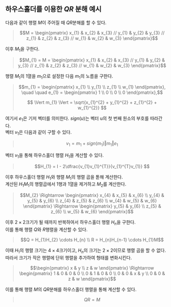 ## **하우스홀더를 이용한 $QR$ 분해 예시**
다음과 같이 행렬 $M$이 주어질 때 $QR$분해를 할 수 있다.
> ```math
> M = 
> \begin{pmatrix}
> x_{1} & x_{2} & x_{3} //
> y_{1} & y_{2} & y_{3} //
> z_{1} & z_{2} & z_{3} //
> w_{1} & w_{2} & w_{3}
> \end{pmatrix}
> ```

이후 $M_{1}$을 구한다.
> ```math
> M_{1} = M = 
> \begin{pmatrix}
> x_{1} & x_{2} & x_{3} //
> y_{1} & y_{2} & y_{3} //
> z_{1} & z_{2} & z_{3} //
> w_{1} & w_{2} & w_{3}
> \end{pmatrix}
> ```

행렬 $M_{1}$의 1열을 $m_{1}$으로 설정한 다음 $m_{1}$의 노름을 구한다.
> ```math
> m_{1} = 
> \begin{pmatrix}
> x_{1} \\ y_{1} \\ z_{1} \\ w_{1}
> \end{pmatrix},
> \quad \quad
> e_{1} = 
> \begin{pmatrix}
> 1 \\ 0 \\ 0 \\ 0
> \end{pmatrix},
> ```
> $$ \Vert m_{1} \Vert = \sqrt{x_{1}^{2} + y_{1}^{2} + z_{1}^{2} + w_{1}^{2}} $$

여기서 $e_{1}$은 기저 벡터를 의미한다. $sign(u)$는 벡터 u의 첫 번째 원소의 부호를 따라간다.  
벡터 $v_{1}$은 다음과 같이 구할 수 있다.
> $$ v_{1} = m_{1} + sign(m_{1})\Vert m_{1} \Vert e_{1}$$

벡터 $v_{1}$을 통해 하우스홀더 행렬 $H_{1}$을 계산할 수 있다.
> $$H_{1} = I - 2\dfrac{v_{1}v_{1}^{T}}{v_{1}^{T}v_{1}} $$

이후 하우스홀더 행렬 $H_{1}$와 행렬 $M_{1}$의 행렬 곱을 톧해 계산한다.  
계산된 $H_{1}M_{1}$의 행렬곱에서 1행과 1열을 제거하고 $M_{2}$를 계산한다.
> ```math
> M_{2} \Rightarrow
> \begin{pmatrix}
> x_{4} & x_{5} & x_{6} \\
> y_{4} & y_{5} & y_{6} \\
> z_{4} & z_{5} & z_{6} \\
> w_{4} & w_{5} & w_{6}
> \end{pmatrix}
> \Rightarrow
> \begin{pmatrix}
> y_{5} & y_{6} \\
> z_{5} & z_{6} \\
> w_{5} & w_{6}
> \end{pmatrix}
> ```

이후 $2 \times 2$크기가 될 때까지 반복하여서 하우스홀더 행렬 $H_{n}$을 구한다.  
이를 통해 행렬 $Q$와 $R$행렬을 계산할 수 있다.
> ```math
> Q = H_{1}H_{2} \cdots H_{n} \\
> R = H_{n}H_{n-1} \cdots H_{1}M
> ```

이때 $H_{1}$의 행렬 크기는 $4 \times 4$크기이고, $H_{n}$의 크기는 $2 \times 2$이므로 행렬 곱을 할 수 없다.  
따라서 크기가 작은 행렬에 단위 행렬을 추가하여 형태를 변화시킨다.
> ```math
> \begin{pmatrix}
> x & y \\ z & w
> \end{pmatrix}
> \Rightarrow
> \begin{pmatrix}
> 1 & 0 & 0 & 0 \\
> 0 & 1 & 0 & 0 \\
> 0 & 0 & x & y \\
> 0 & 0 & z & w
> \end{pmatrix}
> ```

이를 통해 행렬 $M$의 $QR$분해를 하우스홀더 행렬을 통해 계산할 수 있다.
> $$ QR = M $$